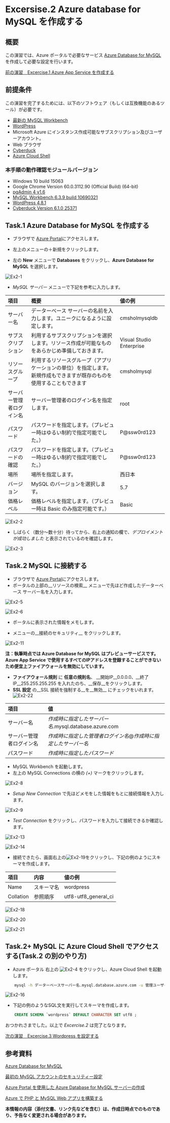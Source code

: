 # Excersise.2 Azure database for MySQL を作成する

## 概要
この演習では、Azure ポータルで必要なサービス [Azure Database for MySQL](https://azure.microsoft.com/ja-jp/services/mysql/) を作成して必要な設定を行います。

[前の演習　Excercise.1 Azure App Service を作成する](./Excercise1-CreateServices.md)

## 前提条件
この演習を完了するためには、以下のソフトウェア（もしくは互換機能のあるツール）が必要です。

* [最新の MySQL Workbench](https://dev.mysql.com/downloads/workbench/)
* [WordPress](https://wordpress.org/download/)
* Microsoft Azure にインスタンス作成可能なサブスクリプション及びユーザーアカウント。
* Web ブラウザ
* [Cyberduck](https://cyberduck.io/)
* [Azure Cloud Shell](https://docs.microsoft.com/ja-jp/azure/cloud-shell/overview)

### 本手順の動作確認モジュールバージョン
* Windows 10 build 15063
* Google Chrome Version 60.0.3112.90 (Official Build) (64-bit)
* [pgAdmin 4 v1.6](https://www.postgresql.org/ftp/pgadmin/pgadmin4/v1.6/windows/)
* [MySQL Workbench 6.3.9 build 10690321](https://dev.mysql.com/downloads/workbench/)
* [WordPress 4.8.1](https://wordpress.org/download/)
* [Cyberduck Version 6.1.0 25371](https://cyberduck.io/)


## Task.1 Azure Database for MySQL を作成する
- ブラウザで [Azure Portal](http://portal.azure.com/)にアクセスします。

- 左上のメニューの＋新規をクリックします。
- 左の __New__ メニューで __Databases__ をクリックし、__Azure Database for MySQL__ を選択します。

![Ex2-1](./Picture/Ex2-1.png)

- _MySQL サーバー_ メニューで下記を参考に入力します。

| 項目 | 概要 | 値の例 |
|:----------|:------------|:-------------|
| サーバー名 | データーベース サーバーの名前を入力します。ユニークになるように設定します。 | cmsholmysqldb |
| サブスクリプション | 利用するサブスクリプションを選択します。リソース作成が可能なものをあらかじめ準備しておきます。 | Visual Studio Enterprise |
| リソースグループ |  利用するリソースグループ（アプリケーションの単位）を指定します。新規作成もできますが既存のものを使用することもできます | cmsholmysql |
| サーバー管理者ログイン名 | サーバー管理者のログイン名を指定します。 | root |
| パスワード | パスワードを指定します。（プレビュー時はゆるい制約で指定可能でした。） | P@ssw0rd123 |
| パスワードの確認 | パスワードを指定します。（プレビュー時はゆるい制約で指定可能でした。） | P@ssw0rd123 |
| 場所 | 場所を指定します。 | 西日本 |
| バージョン | MySQL のバージョンを選択します。 | 5.7 |
| 価格レベル | 価格レベルを指定します。（プレビュー時は Basic のみ指定可能です。） | Basic |

![Ex2-2](./Picture/Ex2-2.png)

- しばらく（数分～数十分）待ってから、右上の通知の欄で、_デプロイメントが成功しました_ と表示されているのを確認します。

![Ex2-3](./Picture/Ex2-3.png)


## Task.2 MySQL に接続する
- ブラウザで [Azure Portal](http://portal.azure.com/)にアクセスします。
- ポータルの上部の__リソースの検索__ メニューで先ほど作成したデーターベース サーバー名を入力します。

![Ex2-5](./Picture/Ex2-5.png)

![Ex2-6](./Picture/Ex2-6.png "作成したデーターベースサーバーがヒットした例")

- ポータルに表示された情報をメモします。

- メニューの__接続のセキュリティ__ をクリックします。

![Ex2-11](./Picture/Ex2-11.png)

__注：執筆時点では Azure Database for MySQL はプレビューサービスです。Azure App Service で使用するすべてのIPアドレスを登録することができないため便宜上ファイアウォールを無効にしています。__

- __ファイアウォール規則__ に __任意の規則名__、 __開始IP__0.0.0.0、__終了IP__255.255.255.255 を入れたのち、__保存__をクリックします。
- __SSL 設定__ の__SSL 接続を強制する__を__無効__ にチェックをいれます。
![Ex2-22](./Picture/Ex2-22.png)
<!-- 
- 上のメニューの __+自分の IP を追加__ をクリックしたのち __保存__ をクリックします。

![Ex2-12](./Picture/Ex2-12.png)
![Ex2-7](./Picture/Ex2-7.png) -->


| 項目 | 値 |
|:-----|:---|
| サーバー名 | _作成時に指定したサーバー名_.mysql.database.azure.com |
| サーバー管理者ログイン名 | _作成時に指定した管理者ログイン名_@_作成時に指定したサーバー名_ |
| パスワード | _作成時に指定したパスワード_ |

- MySQL Workbench を起動します。
- 左上の MySQL Connections の横の _(+)_ マークをクリックします。

![Ex2-8](./Picture/Ex2-8.png)

- _Setup New Connection_ で先ほどメモをした情報をもとに接続情報を入力します。

![Ex2-9](./Picture/Ex2-9.png)

- _Test Connection_ をクリックし、パスワードを入力して接続できるか確認します。

![Ex2-13](./Picture/Ex2-13.png)

![Ex2-14](./Picture/Ex2-14.png)

- 接続できたら、画面右上の![Ex2-19](./Picture/Ex2-19.png)をクリックし、下記の例のようにスキーマを作成します。

| 項目 | 内容 |値の例|
|:-----|:---|:---|
| Name | スキーマ名 | wordpress |
| Collation | 参照順序 | utf8-utf8_general_ci |

![Ex2-18](./Picture/Ex2-18.png)

![Ex2-20](./Picture/Ex2-20.png)

![Ex2-21](./Picture/Ex2-21.png)


## Task.2+ MySQL に Azure Cloud Shell でアクセスする(Task.2 の別のやり方)

- Azure ポータル 右上の ![Ex2-4](./Picture/Ex2-4.png) をクリックし、Azure Cloud Shell を起動します。

```bash
    mysql -h データーベースサーバー名.mysql.database.azure.com -u 管理ユーザー名@データーベースサーバー名 -p
```

<!-- 下記ようなのエラーが表示されるのを確認します。

![Ex2-15](./Picture/Ex2-15.png)

- Azure ポータル の メニューの__接続のセキュリティ__ をクリックします。

![Ex2-11](./Picture/Ex2-11.png)

- 上のメニューの __ファイアウォール規則__ の __規則名, 開始 IP, 終了IP__ にエラーで表示された IP アドレスを指定したのち __保存__ をクリックします。

![Ex2-12](./Picture/Ex2-12.png)

- 再度接続テストを実施します。 -->

![Ex2-16](./Picture/Ex2-16.png)

- 下記の例のようなSQL文を実行してスキーマを作成します。
```sql
    CREATE SCHEMA `wordpress` DEFAULT CHARACTER SET utf8 ;
```

おつかれさまでした。以上で _Excercise.2_ は完了となります。

[次の演習　Excercise.3 Wordpress を設定する](./Excercise3-SetUpWP.md)

## 参考資料 

[Azure Database for MySQL](https://azure.microsoft.com/ja-jp/services/mysql/)

[最初の MySQL アカウントのセキュリティー設定](https://dev.mysql.com/doc/refman/5.6/ja/default-privileges.html)

[Azure Portal を使用した Azure Database for MySQL サーバーの作成](https://docs.microsoft.com/ja-jp/azure/mysql/quickstart-create-mysql-server-database-using-azure-portal)

[Azure で PHP と MySQL Web アプリを構築する](https://docs.microsoft.com/ja-jp/azure/app-service-web/app-service-web-tutorial-php-mysql)


__本情報の内容（添付文書、リンク先などを含む）は、作成日時点でのものであり、予告なく変更される場合があります。__